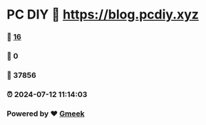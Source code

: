 # PC DIY :link: https://blog.pcdiy.xyz 
### :page_facing_up: [16](https://blog.pcdiy.xyz/tag.html) 
### :speech_balloon: 0 
### :hibiscus: 37856 
### :alarm_clock: 2024-07-12 11:14:03 
### Powered by :heart: [Gmeek](https://github.com/Meekdai/Gmeek)
